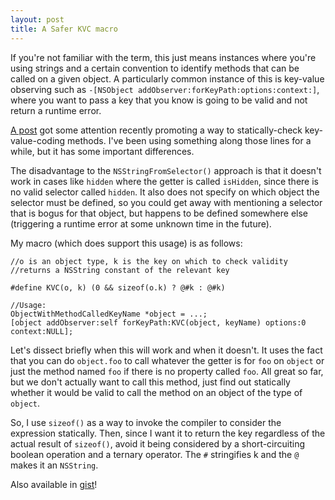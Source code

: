 ```yaml
---
layout: post
title: A Safer KVC macro
---
```


If you're not familiar with the term, this just means instances where you're using strings and a certain convention to identify methods that can be called on a given object. A particularly common instance of this is key-value observing such as `-[NSObject addObserver:forKeyPath:options:context:]`, where you want to pass a key that you know is going to be valid and not return a runtime error.

[A post](http://orangejuiceliberationfront.com/safe-key-value-coding/) got some attention recently promoting a way to statically-check key-value-coding methods. I've been using something along those lines for a while, but it has some important differences.

The disadvantage to the `NSStringFromSelector()` approach is that it doesn't work in cases like `hidden` where the getter is called `isHidden`, since there is no valid selector called `hidden`. It also does not specify on which object the selector must be defined, so you could get away with mentioning a selector that is bogus for that object, but happens to be defined somewhere else (triggering a runtime error at some unknown time in the future).

My macro (which does support this usage) is as follows:

```objc
//o is an object type, k is the key on which to check validity
//returns a NSString constant of the relevant key

#define KVC(o, k) (0 && sizeof(o.k) ? @#k : @#k)

//Usage:
ObjectWithMethodCalledKeyName *object = ...;
[object addObserver:self forKeyPath:KVC(object, keyName) options:0 context:NULL];
```

Let's dissect briefly when this will work and when it doesn't. It uses the fact that you can do `object.foo` to call whatever the getter is for `foo` on `object` or just the method named `foo` if there is no property called `foo`. All great so far, but we don't actually want to call this method, just find out statically whether it would be valid to call the method on an object of the type of `object`.

So, I use `sizeof()` as a way to invoke the compiler to consider the expression statically. Then, since I want it to return the key regardless of the actual result of `sizeof()`, avoid it being considered by a short-circuiting boolean operation and a ternary operator. The `#` stringifies k and the `@` makes it an `NSString`.

Also available in [gist](https://gist.github.com/4482025)!
